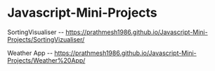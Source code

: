 # Javascript-Mini-Projects
SortingVisualiser -- https://prathmesh1986.github.io/Javascript-Mini-Projects/SortingVizualiser/ 


Weather App -- https://prathmesh1986.github.io/Javascript-Mini-Projects/Weather%20App/ 
